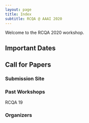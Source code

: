 ```yaml
---
layout: page
title: Index
subtitle: RCQA @ AAAI 2020
---
```


Welcome to the RCQA 2020 workshop. 

## Important Dates


## Call for Papers

### Submission Site


### Past Workshops

RCQA 19

### Organizers